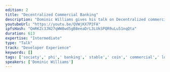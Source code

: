 ```yaml
---
edition: 2
title: "Decentralized Commercial Banking"
description: "Dominic Williams gives his talk on Decentralized commercial banking."
youtubeUrl: "https://youtu.be/QVWjKX7P2FA"
ipfsHash: "QmRKZc3JN27qWW8wd5gB8eeaDrL3LUkSPQR9uLu51nqQta"
duration: 613
expertise: "Intermediate"
type: "Talk"
track: "Developer Experience"
keywords: []
tags: ['society',' phi',' banking',' stable',' coin',' commercial',' loans',' interest',' judgment',' fiat',' collateral','Developer Experience']
speakers: ['Dominic Williams']
---
```

